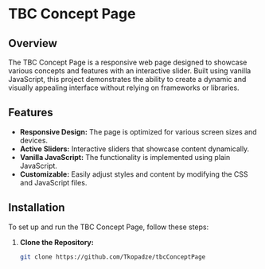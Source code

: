# TBC Concept Page

## Overview

The TBC Concept Page is a responsive web page designed to showcase various concepts and features with an interactive slider. Built using vanilla JavaScript, this project demonstrates the ability to create a dynamic and visually appealing interface without relying on frameworks or libraries.

## Features

- **Responsive Design:** The page is optimized for various screen sizes and devices.
- **Active Sliders:** Interactive sliders that showcase content dynamically.
- **Vanilla JavaScript:** The functionality is implemented using plain JavaScript.
- **Customizable:** Easily adjust styles and content by modifying the CSS and JavaScript files.

## Installation

To set up and run the TBC Concept Page, follow these steps:

1. **Clone the Repository:**

   ```bash
   git clone https://github.com/Tkopadze/tbcConceptPage
   ```
